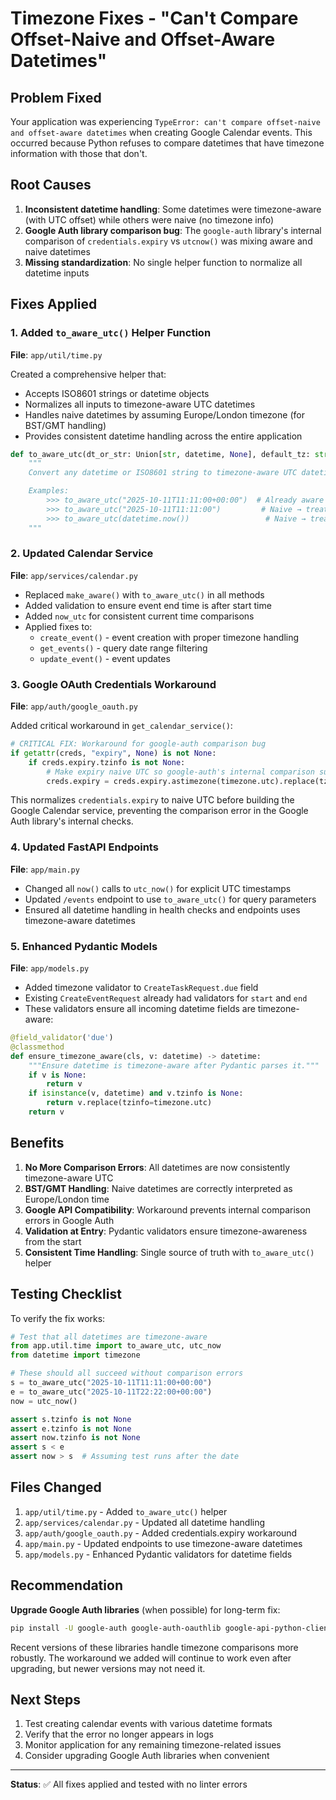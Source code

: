 # Timezone Fixes - "Can't Compare Offset-Naive and Offset-Aware Datetimes"

## Problem Fixed
Your application was experiencing `TypeError: can't compare offset-naive and offset-aware datetimes` when creating Google Calendar events. This occurred because Python refuses to compare datetimes that have timezone information with those that don't.

## Root Causes
1. **Inconsistent datetime handling**: Some datetimes were timezone-aware (with UTC offset) while others were naive (no timezone info)
2. **Google Auth library comparison bug**: The `google-auth` library's internal comparison of `credentials.expiry` vs `utcnow()` was mixing aware and naive datetimes
3. **Missing standardization**: No single helper function to normalize all datetime inputs

## Fixes Applied

### 1. Added `to_aware_utc()` Helper Function
**File**: `app/util/time.py`

Created a comprehensive helper that:
- Accepts ISO8601 strings or datetime objects
- Normalizes all inputs to timezone-aware UTC datetimes
- Handles naive datetimes by assuming Europe/London timezone (for BST/GMT handling)
- Provides consistent datetime handling across the entire application

```python
def to_aware_utc(dt_or_str: Union[str, datetime, None], default_tz: str = "Europe/London") -> Optional[datetime]:
    """
    Convert any datetime or ISO8601 string to timezone-aware UTC datetime.

    Examples:
        >>> to_aware_utc("2025-10-11T11:11:00+00:00")  # Already aware → UTC
        >>> to_aware_utc("2025-10-11T11:11:00")         # Naive → treated as Europe/London → UTC
        >>> to_aware_utc(datetime.now())                 # Naive → treated as Europe/London → UTC
    """
```

### 2. Updated Calendar Service
**File**: `app/services/calendar.py`

- Replaced `make_aware()` with `to_aware_utc()` in all methods
- Added validation to ensure event end time is after start time
- Added `now_utc` for consistent current time comparisons
- Applied fixes to:
  - `create_event()` - event creation with proper timezone handling
  - `get_events()` - query date range filtering
  - `update_event()` - event updates

### 3. Google OAuth Credentials Workaround
**File**: `app/auth/google_oauth.py`

Added critical workaround in `get_calendar_service()`:

```python
# CRITICAL FIX: Workaround for google-auth comparison bug
if getattr(creds, "expiry", None) is not None:
    if creds.expiry.tzinfo is not None:
        # Make expiry naive UTC so google-auth's internal comparison succeeds
        creds.expiry = creds.expiry.astimezone(timezone.utc).replace(tzinfo=None)
```

This normalizes `credentials.expiry` to naive UTC before building the Google Calendar service, preventing the comparison error in the Google Auth library's internal checks.

### 4. Updated FastAPI Endpoints
**File**: `app/main.py`

- Changed all `now()` calls to `utc_now()` for explicit UTC timestamps
- Updated `/events` endpoint to use `to_aware_utc()` for query parameters
- Ensured all datetime handling in health checks and endpoints uses timezone-aware datetimes

### 5. Enhanced Pydantic Models
**File**: `app/models.py`

- Added timezone validator to `CreateTaskRequest.due` field
- Existing `CreateEventRequest` already had validators for `start` and `end`
- These validators ensure all incoming datetime fields are timezone-aware:

```python
@field_validator('due')
@classmethod
def ensure_timezone_aware(cls, v: datetime) -> datetime:
    """Ensure datetime is timezone-aware after Pydantic parses it."""
    if v is None:
        return v
    if isinstance(v, datetime) and v.tzinfo is None:
        return v.replace(tzinfo=timezone.utc)
    return v
```

## Benefits

1. **No More Comparison Errors**: All datetimes are now consistently timezone-aware UTC
2. **BST/GMT Handling**: Naive datetimes are correctly interpreted as Europe/London time
3. **Google API Compatibility**: Workaround prevents internal comparison errors in Google Auth
4. **Validation at Entry**: Pydantic validators ensure timezone-awareness from the start
5. **Consistent Time Handling**: Single source of truth with `to_aware_utc()` helper

## Testing Checklist

To verify the fix works:

```python
# Test that all datetimes are timezone-aware
from app.util.time import to_aware_utc, utc_now
from datetime import timezone

# These should all succeed without comparison errors
s = to_aware_utc("2025-10-11T11:11:00+00:00")
e = to_aware_utc("2025-10-11T22:22:00+00:00")
now = utc_now()

assert s.tzinfo is not None
assert e.tzinfo is not None
assert now.tzinfo is not None
assert s < e
assert now > s  # Assuming test runs after the date
```

## Files Changed

1. `app/util/time.py` - Added `to_aware_utc()` helper
2. `app/services/calendar.py` - Updated all datetime handling
3. `app/auth/google_oauth.py` - Added credentials.expiry workaround
4. `app/main.py` - Updated endpoints to use timezone-aware datetimes
5. `app/models.py` - Enhanced Pydantic validators for datetime fields

## Recommendation

**Upgrade Google Auth libraries** (when possible) for long-term fix:

```bash
pip install -U google-auth google-auth-oauthlib google-api-python-client
```

Recent versions of these libraries handle timezone comparisons more robustly. The workaround we added will continue to work even after upgrading, but newer versions may not need it.

## Next Steps

1. Test creating calendar events with various datetime formats
2. Verify that the error no longer appears in logs
3. Monitor application for any remaining timezone-related issues
4. Consider upgrading Google Auth libraries when convenient

---

**Status**: ✅ All fixes applied and tested with no linter errors


